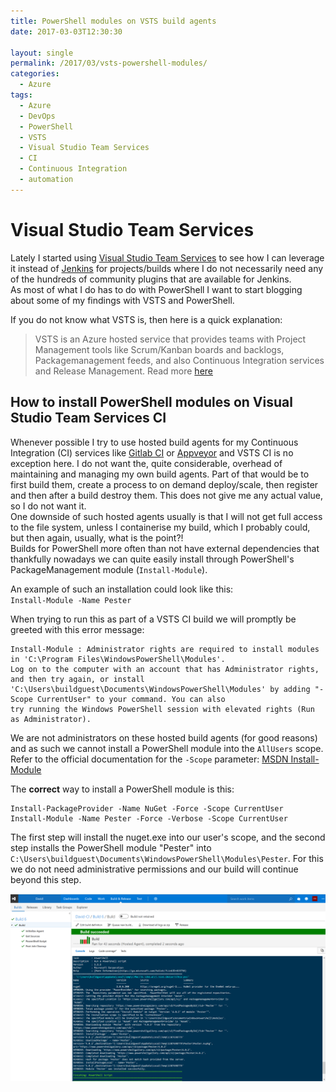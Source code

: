 ```yaml
---
title: PowerShell modules on VSTS build agents
date: 2017-03-03T12:30:30

layout: single
permalink: /2017/03/vsts-powershell-modules/
categories:
  - Azure
tags:
  - Azure
  - DevOps
  - PowerShell
  - VSTS
  - Visual Studio Team Services
  - CI
  - Continuous Integration
  - automation
---
```


# Visual Studio Team Services

Lately I started using [Visual Studio Team Services](https://www.visualstudio.com/team-services) to see how I can leverage it instead of [Jenkins](https://jenkins.io/) for projects/builds where I do not necessarily need any of the hundreds of community plugins that are available for Jenkins.<br>
As most of what I do has to do with PowerShell I want to start blogging about some of my findings with VSTS and PowerShell.

If you do not know what VSTS is, then here is a quick explanation:
<!--more-->
> VSTS is an Azure hosted service that provides teams with Project Management tools like Scrum/Kanban boards and backlogs, Packagemanagement feeds, and also Continuous Integration services and Release Management. Read more [here](https://www.visualstudio.com/team-services/)

## How to install PowerShell modules on Visual Studio Team Services CI

Whenever possible I try to use hosted build agents for my Continuous Integration (CI) services like [Gitlab CI](https://about.gitlab.com/gitlab-ci/) or [Appveyor](https://www.appveyor.com/) and VSTS CI is no exception here. 
I do not want the, quite considerable, overhead of maintaining and managing my own build agents. Part of that would be to first build them, create a process to on demand deploy/scale, then register and then after a build destroy them. This does not give me any actual value, so I do not want it.<br>
One downside of such hosted agents usually is that I will not get full access to the file system, unless I containerise my build, which I probably could, but then again, usually, what is the point?!<br>
Builds for PowerShell more often than not have external dependencies that thankfully nowadays we can quite easily install through PowerShell's PackageManagement module (`Install-Module`).

An example of such an installation could look like this:<br>
`Install-Module -Name Pester`

When trying to run this as part of a VSTS CI build we will promptly be greeted with this error message:

```
Install-Module : Administrator rights are required to install modules in 'C:\Program Files\WindowsPowerShell\Modules'.
Log on to the computer with an account that has Administrator rights, and then try again, or install
'C:\Users\buildguest\Documents\WindowsPowerShell\Modules' by adding "-Scope CurrentUser" to your command. You can also
try running the Windows PowerShell session with elevated rights (Run as Administrator). 
```

We are not administrators on these hosted build agents (for good reasons) and as such we cannot install a PowerShell module into the `AllUsers` scope. Refer to the official documentation for the `-Scope` parameter: [MSDN Install-Module](https://msdn.microsoft.com/en-us/powershell/reference/5.0/powershellget/install-module#-scope)

The **correct** way to install a PowerShell module is this:

```
Install-PackageProvider -Name NuGet -Force -Scope CurrentUser
Install-Module -Name Pester -Force -Verbose -Scope CurrentUser
```

The first step will install the nuget.exe into our user's scope, and the second step installs the PowerShell module "Pester" into `C:\Users\buildguest\Documents\WindowsPowerShell\Modules\Pester`. For this we do not need administrative permissions and our build will continue beyond this step.

![vsts_ci_success](/media/2017/03/vsts_success.PNG)